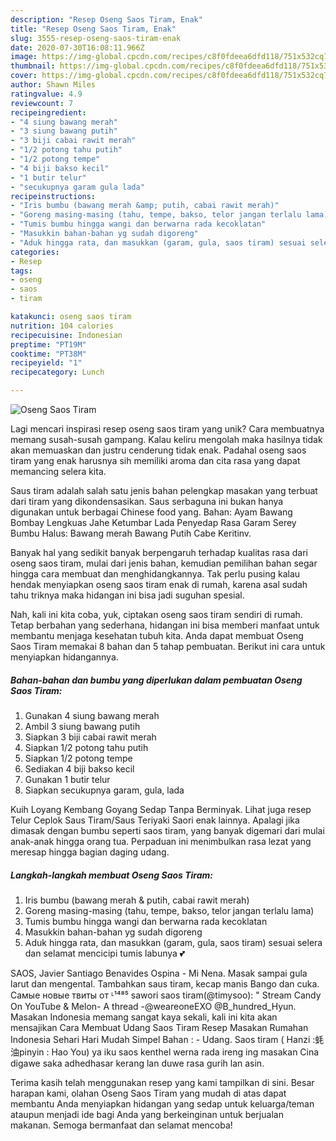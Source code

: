 ```yaml
---
description: "Resep Oseng Saos Tiram, Enak"
title: "Resep Oseng Saos Tiram, Enak"
slug: 3555-resep-oseng-saos-tiram-enak
date: 2020-07-30T16:08:11.966Z
image: https://img-global.cpcdn.com/recipes/c8f0fdeea6dfd118/751x532cq70/oseng-saos-tiram-foto-resep-utama.jpg
thumbnail: https://img-global.cpcdn.com/recipes/c8f0fdeea6dfd118/751x532cq70/oseng-saos-tiram-foto-resep-utama.jpg
cover: https://img-global.cpcdn.com/recipes/c8f0fdeea6dfd118/751x532cq70/oseng-saos-tiram-foto-resep-utama.jpg
author: Shawn Miles
ratingvalue: 4.9
reviewcount: 7
recipeingredient:
- "4 siung bawang merah"
- "3 siung bawang putih"
- "3 biji cabai rawit merah"
- "1/2 potong tahu putih"
- "1/2 potong tempe"
- "4 biji bakso kecil"
- "1 butir telur"
- "secukupnya garam gula lada"
recipeinstructions:
- "Iris bumbu (bawang merah &amp; putih, cabai rawit merah)"
- "Goreng masing-masing (tahu, tempe, bakso, telor jangan terlalu lama)"
- "Tumis bumbu hingga wangi dan berwarna rada kecoklatan"
- "Masukkin bahan-bahan yg sudah digoreng"
- "Aduk hingga rata, dan masukkan (garam, gula, saos tiram) sesuai selera dan selamat mencicipi tumis labunya 💕"
categories:
- Resep
tags:
- oseng
- saos
- tiram

katakunci: oseng saos tiram 
nutrition: 104 calories
recipecuisine: Indonesian
preptime: "PT19M"
cooktime: "PT38M"
recipeyield: "1"
recipecategory: Lunch

---
```



![Oseng Saos Tiram](https://img-global.cpcdn.com/recipes/c8f0fdeea6dfd118/751x532cq70/oseng-saos-tiram-foto-resep-utama.jpg)

Lagi mencari inspirasi resep oseng saos tiram yang unik? Cara membuatnya memang susah-susah gampang. Kalau keliru mengolah maka hasilnya tidak akan memuaskan dan justru cenderung tidak enak. Padahal oseng saos tiram yang enak harusnya sih memiliki aroma dan cita rasa yang dapat memancing selera kita.

Saus tiram adalah salah satu jenis bahan pelengkap masakan yang terbuat dari tiram yang dikondensasikan. Saus serbaguna ini bukan hanya digunakan untuk berbagai Chinese food yang. Bahan: Ayam Bawang Bombay Lengkuas Jahe Ketumbar Lada Penyedap Rasa Garam Serey Bumbu Halus: Bawang merah Bawang Putih Cabe Keritinv.

Banyak hal yang sedikit banyak berpengaruh terhadap kualitas rasa dari oseng saos tiram, mulai dari jenis bahan, kemudian pemilihan bahan segar hingga cara membuat dan menghidangkannya. Tak perlu pusing kalau hendak menyiapkan oseng saos tiram enak di rumah, karena asal sudah tahu triknya maka hidangan ini bisa jadi suguhan spesial.


Nah, kali ini kita coba, yuk, ciptakan oseng saos tiram sendiri di rumah. Tetap berbahan yang sederhana, hidangan ini bisa memberi manfaat untuk membantu menjaga kesehatan tubuh kita. Anda dapat membuat Oseng Saos Tiram memakai 8 bahan dan 5 tahap pembuatan. Berikut ini cara untuk menyiapkan hidangannya.

<!--inarticleads1-->

##### Bahan-bahan dan bumbu yang diperlukan dalam pembuatan Oseng Saos Tiram:

1. Gunakan 4 siung bawang merah
1. Ambil 3 siung bawang putih
1. Siapkan 3 biji cabai rawit merah
1. Siapkan 1/2 potong tahu putih
1. Siapkan 1/2 potong tempe
1. Sediakan 4 biji bakso kecil
1. Gunakan 1 butir telur
1. Siapkan secukupnya garam, gula, lada


Kuih Loyang Kembang Goyang Sedap Tanpa Berminyak. Lihat juga resep Telur Ceplok Saus Tiram/Saus Teriyaki Saori enak lainnya. Apalagi jika dimasak dengan bumbu seperti saos tiram, yang banyak digemari dari mulai anak-anak hingga orang tua. Perpaduan ini menimbulkan rasa lezat yang meresap hingga bagian daging udang. 

<!--inarticleads2-->

##### Langkah-langkah membuat Oseng Saos Tiram:

1. Iris bumbu (bawang merah &amp; putih, cabai rawit merah)
1. Goreng masing-masing (tahu, tempe, bakso, telor jangan terlalu lama)
1. Tumis bumbu hingga wangi dan berwarna rada kecoklatan
1. Masukkin bahan-bahan yg sudah digoreng
1. Aduk hingga rata, dan masukkan (garam, gula, saos tiram) sesuai selera dan selamat mencicipi tumis labunya 💕


SAOS, Javier Santiago Benavides Ospina - Mi Nena. Masak sampai gula larut dan mengental. Tambahkan saus tiram, kecap manis Bango dan cuka. Самые новые твиты от ᴸ¹⁴⁸⁵ sawori saos tiram(@timysoo): &#34; Stream Candy On YouTube &amp; Melon- A thread -@weareoneEXO @B_hundred_Hyun. Masakan Indonesia memang sangat kaya sekali, kali ini kita akan mensajikan Cara Membuat Udang Saos Tiram Resep Masakan Rumahan Indonesia Sehari Hari Mudah Simpel Bahan : - Udang. Saos tiram ( Hanzi :蚝油pinyin : Hao You) ya iku saos kenthel werna rada ireng ing masakan Cina digawe saka adhedhasar kerang lan duwe rasa gurih lan asin. 

Terima kasih telah menggunakan resep yang kami tampilkan di sini. Besar harapan kami, olahan Oseng Saos Tiram yang mudah di atas dapat membantu Anda menyiapkan hidangan yang sedap untuk keluarga/teman ataupun menjadi ide bagi Anda yang berkeinginan untuk berjualan makanan. Semoga bermanfaat dan selamat mencoba!
